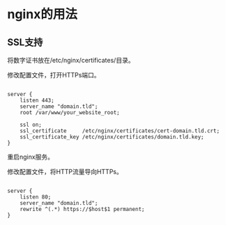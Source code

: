 # nginx的用法

## SSL支持

将数字证书放在/etc/nginx/certificates/目录。

修改配置文件，打开HTTPs端口。

```

server {
    listen 443;
    server_name "domain.tld";
    root /var/www/your_website_root;

    ssl on;
    ssl_certificate     /etc/nginx/certificates/cert-domain.tld.crt;
    ssl_certificate_key /etc/nginx/certificates/domain.tld.key;
}

```

重启nginx服务。

修改配置文件，将HTTP流量导向HTTPs。

```

server {
    listen 80;
    server_name "domain.tld";
    rewrite ^(.*) https://$host$1 permanent;
}

```

